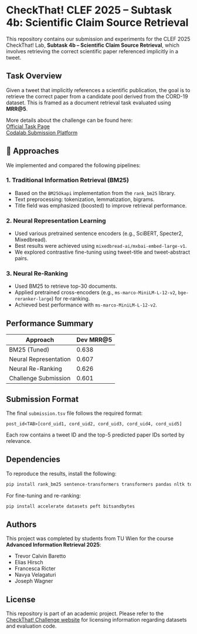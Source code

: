 # CheckThat! CLEF 2025 – Subtask 4b: Scientific Claim Source Retrieval

This repository contains our submission and experiments for the CLEF 2025 CheckThat! Lab, **Subtask 4b – Scientific Claim Source Retrieval**, which involves retrieving the correct scientific paper referenced implicitly in a tweet.

## Task Overview

Given a tweet that implicitly references a scientific publication, the goal is to retrieve the correct paper from a candidate pool derived from the CORD-19 dataset. This is framed as a document retrieval task evaluated using **MRR@5**.

More details about the challenge can be found here:  
[Official Task Page](https://checkthat.gitlab.io/clef2025/task4/)  
[Codalab Submission Platform](https://codalab.lisn.upsaclay.fr/competitions/22359)

## 🚀 Approaches

We implemented and compared the following pipelines:

### 1. Traditional Information Retrieval (BM25)
- Based on the `BM25Okapi` implementation from the `rank_bm25` library.
- Text preprocessing: tokenization, lemmatization, bigrams.
- Title field was emphasized (boosted) to improve retrieval performance.

### 2. Neural Representation Learning
- Used various pretrained sentence encoders (e.g., SciBERT, Specter2, Mixedbread).
- Best results were achieved using `mixedbread-ai/mxbai-embed-large-v1`.
- We explored contrastive fine-tuning using tweet-title and tweet-abstract pairs.

### 3. Neural Re-Ranking
- Used BM25 to retrieve top-30 documents.
- Applied pretrained cross-encoders (e.g., `ms-marco-MiniLM-L-12-v2`, `bge-reranker-large`) for re-ranking.
- Achieved best performance with `ms-marco-MiniLM-L-12-v2`.

## Performance Summary

| Approach                  | Dev MRR@5 |
|--------------------------|-----------|
| BM25 (Tuned)             | 0.638     |
| Neural Representation    | 0.607     |
| Neural Re-Ranking        | 0.626     |
| Challenge Submission     | 0.601     |

## Submission Format

The final `submission.tsv` file follows the required format:

```
post_id<TAB>[cord_uid1, cord_uid2, cord_uid3, cord_uid4, cord_uid5]
```

Each row contains a tweet ID and the top-5 predicted paper IDs sorted by relevance.

## Dependencies

To reproduce the results, install the following:

```bash
pip install rank_bm25 sentence-transformers transformers pandas nltk tqdm
```

For fine-tuning and re-ranking:
```bash
pip install accelerate datasets peft bitsandbytes
```

## Authors

This project was completed by students from TU Wien for the course **Advanced Information Retrieval 2025**:

- Trevor Calvin Baretto  
- Elias Hirsch  
- Francesca Ricter  
- Navya Velagaturi  
- Joseph Wagner  

## License

This repository is part of an academic project. Please refer to the [CheckThat! Challenge website](https://checkthat.gitlab.io/clef2025/task4/) for licensing information regarding datasets and evaluation code.
